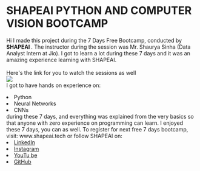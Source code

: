# SHAPEAI PYTHON AND COMPUTER VISION BOOTCAMP 
Hi I made this project during the 7 Days Free Bootcamp, conducted by <b> SHAPEAI 
</b>. 
The instructor during the session was Mr. Shaurya Sinha (Data Analyst Intern at Jio). I got to 
learn a lot during these 7 days and it was an amazing experience learning with SHAPEAI. 
<br><br>Here's the link for you to watch the sessions as well<br> 
<a 
href="https://www.youtube.com/playlist?list=PL7zl8TDRnbulHqBNcsk_zeuy1RTKePPcg"> 
<img 
src="https://github.com/ShapeAI/PYTHON-AND-DATA-ANALYTICS/blob/main/YOUTUBE%2 
0THUMBNAIL-2.png"> </a> 
<br>I got to have hands on experience on: 
<li>Python 
<li>Neural Networks 
<li>CNNs 
<br>during these 7 days, and everything was explained from the very basics so that 
anyone with zero experience on programming can learn. 
I enjoyed these 7 days, you can as well. To register for next free 7 days bootcamp, visit: 
www.shapeai.tech 
or follow SHAPEAI on: 
<li><a href= 
"https://in.linkedin.com/company/shapeai">LinkedIn</a> 
<li><a href= 
"https://www.instagram.com/shape.ai/?hl=en">Instagram</a> 
<li><a 
href= 
"https://www.youtube.com/channel/UCTUvDLTW9meuDXWcbmISPdA">YouTu 
be</a> 
<li><a href= 
"https://github.com/shapeai">GitHub</a>
